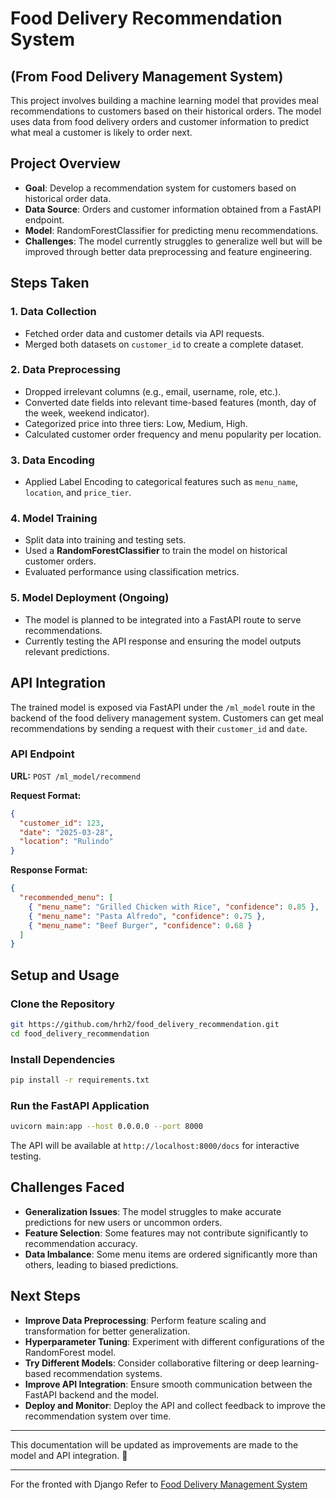 # Food Delivery Recommendation System
## (From Food Delivery Management System)

This project involves building a machine learning model that provides meal recommendations to customers based on their historical orders. The model uses data from food delivery orders and customer information to predict what meal a customer is likely to order next.

## Project Overview

- **Goal**: Develop a recommendation system for customers based on historical order data.
- **Data Source**: Orders and customer information obtained from a FastAPI endpoint.
- **Model**: RandomForestClassifier for predicting menu recommendations.
- **Challenges**: The model currently struggles to generalize well but will be improved through better data preprocessing and feature engineering.

## Steps Taken

### 1. Data Collection
- Fetched order data and customer details via API requests.
- Merged both datasets on `customer_id` to create a complete dataset.

### 2. Data Preprocessing
- Dropped irrelevant columns (e.g., email, username, role, etc.).
- Converted date fields into relevant time-based features (month, day of the week, weekend indicator).
- Categorized price into three tiers: Low, Medium, High.
- Calculated customer order frequency and menu popularity per location.

### 3. Data Encoding
- Applied Label Encoding to categorical features such as `menu_name`, `location`, and `price_tier`.

### 4. Model Training
- Split data into training and testing sets.
- Used a **RandomForestClassifier** to train the model on historical customer orders.
- Evaluated performance using classification metrics.

### 5. Model Deployment (Ongoing)
- The model is planned to be integrated into a FastAPI route to serve recommendations.
- Currently testing the API response and ensuring the model outputs relevant predictions.

## API Integration
The trained model is exposed via FastAPI under the `/ml_model` route in the backend of the food delivery management system. Customers can get meal recommendations by sending a request with their `customer_id` and `date`.

### API Endpoint
**URL:** `POST /ml_model/recommend`

**Request Format:**
```json
{
  "customer_id": 123,
  "date": "2025-03-28",
  "location": "Rulindo"
}
```

**Response Format:**
```json
{
  "recommended_menu": [
    { "menu_name": "Grilled Chicken with Rice", "confidence": 0.85 },
    { "menu_name": "Pasta Alfredo", "confidence": 0.75 },
    { "menu_name": "Beef Burger", "confidence": 0.68 }
  ]
}
```

## Setup and Usage
### Clone the Repository
```sh
git https://github.com/hrh2/food_delivery_recommendation.git
cd food_delivery_recommendation
```

### Install Dependencies
```sh
pip install -r requirements.txt
```

### Run the FastAPI Application
```sh
uvicorn main:app --host 0.0.0.0 --port 8000
```

The API will be available at `http://localhost:8000/docs` for interactive testing.

## Challenges Faced
- **Generalization Issues**: The model struggles to make accurate predictions for new users or uncommon orders.
- **Feature Selection**: Some features may not contribute significantly to recommendation accuracy.
- **Data Imbalance**: Some menu items are ordered significantly more than others, leading to biased predictions.

## Next Steps
- **Improve Data Preprocessing**: Perform feature scaling and transformation for better generalization.
- **Hyperparameter Tuning**: Experiment with different configurations of the RandomForest model.
- **Try Different Models**: Consider collaborative filtering or deep learning-based recommendation systems.
- **Improve API Integration**: Ensure smooth communication between the FastAPI backend and the model.
- **Deploy and Monitor**: Deploy the API and collect feedback to improve the recommendation system over time.

---
This documentation will be updated as improvements are made to the model and API integration. 🚀

---
For the  fronted with Django Refer to [Food Delivery Management System](https://github.com/hrh2/food_delivery_management)
